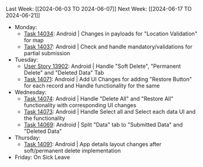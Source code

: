 Last Week: [[2024-06-03 TO 2024-06-07]]
Next Week: [[2024-06-17 TO 2024-06-21]]
- Monday:
	- [Task 14034](https://dev.azure.com/appsteer/appsteer.io/_workitems/edit/14034): Android | Changes in payloads for "Location Validation" for map
	- [Task 14037](https://dev.azure.com/appsteer/appsteer.io/_workitems/edit/14037): Android | Check and handle mandatory/validations for partial submission
- Tuesday:
	- [User Story 13902](https://dev.azure.com/appsteer/appsteer.io/_workitems/edit/13902): Android | Handle "Soft Delete", "Permanent Delete" and "Deleted Data" Tab
	- [Task 14071](https://dev.azure.com/appsteer/appsteer.io/_workitems/edit/14071): Android | Add UI Changes for adding "Restore Button" for each record and Handle functionality for the same
- Wednesday:
	- [Task 14074](https://dev.azure.com/appsteer/appsteer.io/_workitems/edit/14074): Android | Handle "Delete All" and "Restore All" functionality with corresponding UI changes
	- [Task 14073](https://dev.azure.com/appsteer/appsteer.io/_workitems/edit/14073): Android | Handle Select all and Select each data UI and the functionality
	- [Task 14069](https://dev.azure.com/appsteer/appsteer.io/_workitems/edit/14069): Android | Split "Data" tab to "Submitted Data" and "Deleted Data"
- Thursday:
	- [Task 14091](https://dev.azure.com/appsteer/appsteer.io/_workitems/edit/14091): Android | App details layout changes after soft/permanent delete implementation
- Friday: On Sick Leave